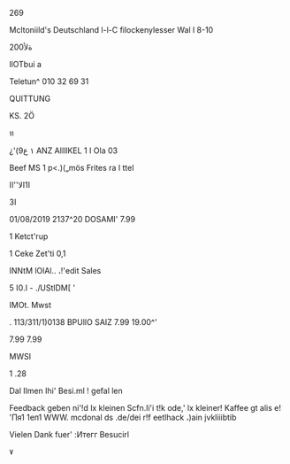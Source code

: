269

Mcltoniild's Deutschland l-l-C
filockenylesser  Wal l  8-10

200ةلأ

llOTbui  a

Teletun^  010  32  69  31

QUITTUNG

KS.  2Ö

ท

¿'(١
 ع9
ANZ  AIlllKEL
 ا
1  Ola  03

Beef  MS
1  p<.)(„mös  Frites  ra l ttel

ا1الا''اا

ا3

01/08/2019  2137^20
DOSAMI'
7.99

1  Ketct'rup

1  Ceke  Zet'ti  0,1

INNtM
lOlAl..
،!'edit  Sales

5 ا.0ا -  ./UStlDM[ '

IMOt.  Mwst

.  113/311/1)0138
BPUllO
SAIZ
7.99
19.00^'

7.99
7.99

MWSI

1 .28

Dal  Ilmen  Ihi'  Besi.ml !  gefal len

Feedback  geben  ni'!d  lx  kleinen  Scfn.li'i t!k
ode,'  lx  kleiner!  Kaffee  gt  alis  е! 'Пя1 1еп1
WWW.  mcdonal ds .de/dei r!f eetlhack
،)ain  jvkliiibtib

Vielen  Dank  fuer'  :Итегг  Besucirl

٧
